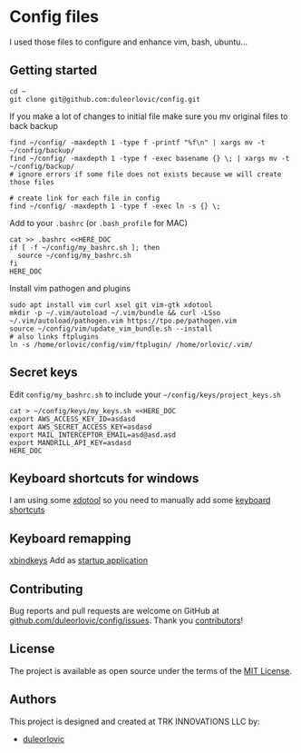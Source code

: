 # Config files

I used those files to configure and enhance vim, bash, ubuntu...

## Getting started

~~~
cd ~
git clone git@github.com:duleorlovic/config.git
~~~

If you make a lot of changes to initial file make sure you mv original files
to back backup

~~~
find ~/config/ -maxdepth 1 -type f -printf "%f\n" | xargs mv -t ~/config/backup/
find ~/config/ -maxdepth 1 -type f -exec basename {} \; | xargs mv -t ~/config/backup/
# ignore errors if some file does not exists because we will create those files

# create link for each file in config
find ~/config/ -maxdepth 1 -type f -exec ln -s {} \;
~~~

Add to your `.bashrc` (or `.bash_profile` for MAC)

~~~
cat >> .bashrc <<HERE_DOC
if [ -f ~/config/my_bashrc.sh ]; then
  source ~/config/my_bashrc.sh
fi
HERE_DOC
~~~

Install vim pathogen and plugins

~~~
sudo apt install vim curl xsel git vim-gtk xdotool
mkdir -p ~/.vim/autoload ~/.vim/bundle && curl -LSso ~/.vim/autoload/pathogen.vim https://tpo.pe/pathogen.vim
source ~/config/vim/update_vim_bundle.sh --install
# also links ftplugins
ln -s /home/orlovic/config/vim/ftplugin/ /home/orlovic/.vim/
~~~

## Secret keys

Edit `config/my_bashrc.sh` to include your `~/config/keys/project_keys.sh`

~~~
cat > ~/config/keys/my_keys.sh <<HERE_DOC
export AWS_ACCESS_KEY_ID=asdasd
export AWS_SECRET_ACCESS_KEY=asdasd
export MAIL_INTERCEPTOR_EMAIL=asd@asd.asd
export MANDRILL_API_KEY=asdasd
HERE_DOC
~~~

## Keyboard shortcuts for windows

I am using some
[xdotool](http://www.semicomplete.com/projects/xdotool/xdotool.xhtml)
so you need to manually add some [keyboard
shortcuts](https://github.com/duleorlovic/config/blob/master/bashrc/window_shortcuts.sh#L34)

## Keyboard remapping

[xbindkeys](https://wiki.archlinux.org/index.php/Xbindkeys)
Add as [startup
application](https://github.com/duleorlovic/config/blob/master/.xbindkeysrc#L3)


## Contributing

Bug reports and pull requests are welcome on GitHub at
[github.com/duleorlovic/config/issues].
Thank you [contributors]!

[github.com/duleorlovic/config/issues]: https://github.com/duleorlovic/config/issues
[contributors]: https://github.com/duleorlovic/config/graphs/contributors

## License

The project is available as open source under the terms of the
[MIT License](http://opensource.org/licenses/MIT).

## Authors

This project is designed and created at TRK INNOVATIONS LLC by:

* [duleorlovic](https://github.com/duleorlovic)
